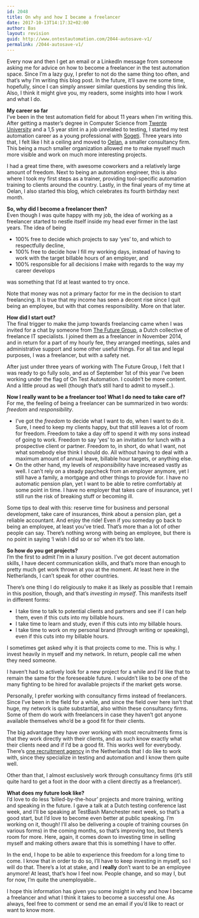 ```yaml
---
id: 2048
title: On why and how I became a freelancer
date: 2017-10-13T14:17:32+02:00
author: Bas
layout: revision
guid: http://www.ontestautomation.com/2044-autosave-v1/
permalink: /2044-autosave-v1/
---
```

Every now and then I get an email or a LinkedIn message from someone asking me for advice on how to become a freelancer in the test automation space. Since I&#8217;m a lazy guy, I prefer to not do the same thing too often, and that&#8217;s why I&#8217;m writing this blog post. In the future, it&#8217;ll save me some time, hopefully, since I can simply answer similar questions by sending this link. Also, I think it might give you, my readers, some insights into how I work and what I do. 

**My career so far**  
I&#8217;ve been in the test automation field for about 11 years when I&#8217;m writing this. After getting a master&#8217;s degree in Computer Science from <a href="https://www.utwente.nl/en/" rel="noopener" target="_blank">Twente University</a> and a 1,5 year stint in a job unrelated to testing, I started my test automation career as a young professional with <a href="https://www.sogeti.nl/" rel="noopener" target="_blank">Sogeti</a>. Three years into that, I felt like I hit a ceiling and moved to <a href="https://www.oelan.nl/" rel="noopener" target="_blank">Oelan</a>, a smaller consultancy firm. This being a much smaller organization allowed me to make myself much more visible and work on much more interesting projects.

I had a great time there, with awesome coworkers and a relatively large amount of freedom. Next to being an automation engineer, this is also where I took my first steps as a trainer, providing tool-specific automation training to clients around the country. Lastly, in the final years of my time at Oelan, I also started this blog, which celebrates its fourth birthday next month.

**So, why did I become a freelancer then?**  
Even though I was quite happy with my job, the idea of working as a freelancer started to nestle itself inside my head ever firmer in the last years. The idea of being

  * 100% free to decide which projects to say &#8216;yes&#8217; to, and which to respectfully decline,
  * 100% free to decide how I fill my working days, instead of having to work with the target billable hours of an employer, and
  * 100% responsible for all decisions I make with regards to the way my career develops

was something that I&#8217;d at least wanted to try once.

Note that money was not a primary factor for me in the decision to start freelancing. It is true that my income has seen a decent rise since I quit being an employee, but with that comes responsibility. More on that later.

**How did I start out?**  
The final trigger to make the jump towards freelancing came when I was invited for a chat by someone from <a href="https://www.the-future-group.com/" rel="noopener" target="_blank">The Future Group</a>, a Dutch collective of freelance IT specialists. I joined them as a freelancer in November 2014, and in return for a part of my hourly fee, they arranged meetings, sales and administrative support and some other useful things. For all tax and legal purposes, I was a freelancer, but with a safety net.

After just under three years of working with The Future Group, I felt that I was ready to go fully solo, and as of September 1st of this year I&#8217;ve been working under the flag of On Test Automation. I couldn&#8217;t be more content. And a little proud as well (though that&#8217;s still hard to admit to myself..).

**Now I really want to be a freelancer too! What I do need to take care of?**  
For me, the feeling of being a freelancer can be summarized in two words: _freedom_ and _responsibility_.

  * I&#8217;ve got the _freedom_ to decide what I want to do, when I want to do it. Sure, I need to keep my clients happy, but that still leaves a lot of room for freedom. Freedom to take a day off to spend it with my sons instead of going to work. Freedom to say &#8216;yes&#8217; to an invitation for lunch with a prospective client or partner. Freedom to, in short, do what I want, not what somebody else think I should do. All without having to deal with a maximum amount of annual leave, billable hour targets, or anything else.
  * On the other hand, my levels of _responsibility_ have increased vastly as well. I can&#8217;t rely on a steady paycheck from an employer anymore, yet I still have a family, a mortgage and other things to provide for. I have no automatic pension plan, yet I want to be able to retire comfortably at some point in time. I have no employer that takes care of insurance, yet I still run the risk of breaking stuff or becoming ill.

Some tips to deal with this: reserve time for business and personal development, take care of insurances, think about a pension plan, get a reliable accountant. And enjoy the ride! Even if you someday go back to being an employee, at least you&#8217;ve tried. That&#8217;s more than a lot of other people can say. There&#8217;s nothing wrong with being an employee, but there is no point in saying &#8216;I wish I did so or so&#8217; when it&#8217;s too late.

**So how do you get projects?**  
I&#8217;m the first to admit I&#8217;m in a luxury position. I&#8217;ve got decent automation skills, I have decent communication skills, and that&#8217;s more than enough to pretty much get work thrown at you at the moment. At least here in the Netherlands, I can&#8217;t speak for other countries.

There&#8217;s one thing I do religiously to make it as likely as possible that I remain in this position, though, and that&#8217;s _investing in myself_. This manifests itself in different forms:

  * I take time to talk to potential clients and partners and see if I can help them, even if this cuts into my billable hours.
  * I take time to learn and study, even if this cuts into my billable hours.
  * I take time to work on my personal brand (through writing or speaking), even if this cuts into my billable hours.

I sometimes get asked why it is that projects come to me. This is why. I invest heavily in myself and my network. In return, people call me when they need someone.

I haven&#8217;t had to actively look for a new project for a while and I&#8217;d like that to remain the same for the foreseeable future. I wouldn&#8217;t like to be one of the many fighting to be hired for available projects if the market gets worse.

Personally, I prefer working with consultancy firms instead of freelancers. Since I&#8217;ve been in the field for a while, and since the field over here isn&#8217;t that huge, my network is quite substantial, also within these consultancy firms. Some of them do work with freelancers in case they haven&#8217;t got anyone available themselves who&#8217;d be a good fit for their clients.

The big advantage they have over working with most recruitments firms is that they work directly with their clients, and as such know exactly what their clients need and if I&#8217;d be a good fit. This works well for everybody. There&#8217;s <a href="https://www.wannaflex.nl/" rel="noopener" target="_blank">one recruitment agency</a> in the Netherlands that I do like to work with, since they specialize in testing and automation and I know them quite well.

Other than that, I almost exclusively work through consultancy firms (it&#8217;s still quite hard to get a foot in the door with a client directly as a freelancer).

**What does my future look like?**  
I&#8217;d love to do less &#8216;billed-by-the-hour&#8217; projects and more training, writing and speaking in the future. I gave a talk at a Dutch testing conference last week, and I&#8217;ll be speaking at TestBash Manchester next week, so that&#8217;s a good start, but I&#8217;d love to become even better at public speaking. I&#8217;m working on it, though! I&#8217;ll also be delivering a couple of training courses (in various forms) in the coming months, so that&#8217;s improving too, but there&#8217;s room for more. Here, again, it comes down to investing time in selling myself and making others aware that this is something I have to offer.

In the end, I hope to be able to experience this freedom for a long time to come. I know that in order to do so, I&#8217;ll have to keep investing in myself, so I will do that. There&#8217;s a lot at stake, and I **really** don&#8217;t want to be an employee anymore! At least, that&#8217;s how I feel now. People change, and so may I, but for now, I&#8217;m quite the unemployable.. 

I hope this information has given you some insight in why and how I became a freelancer and what I think it takes to become a successful one. As always, feel free to comment or send me an email if you&#8217;d like to react or want to know more.